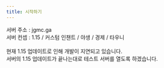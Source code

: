 ```yaml
---
title: 시작하기
---
```


서버 주소 : jgmc.ga<br>서버 컨셉 : 1.15 / 커스텀 인챈트 / 야생 / 경제 / 타우니<br><br>현재 1.15 업데이트로 인해 개발이 지연되고 있습니다.<br>서버의 1.15 업데이트가 끝나는대로 테스트 서버를 열도록 하겠습니다.